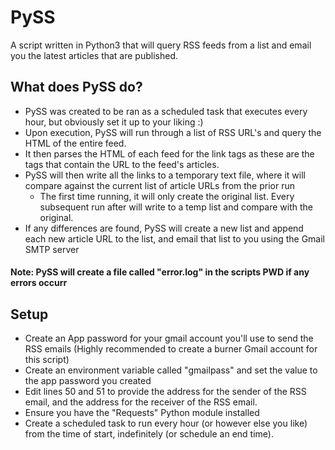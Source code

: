 # PySS
A script written in Python3 that will query RSS feeds from a list and email you the latest articles that are published. 

## What does PySS do? 
- PySS was created to be ran as a scheduled task that executes every hour, but obviously set it up to your liking :) 
- Upon execution, PySS will run through a list of RSS URL's and query the HTML of the entire feed.
- It then parses the HTML of each feed for the link tags as these are the tags that contain the URL to the feed's articles. 
- PySS will then write all the links to a temporary text file, where it will compare against the current list of article URLs from the prior run
  - The first time running, it will only create the original list. Every subsequent run after will write to a temp list and compare with the original. 
- If any differences are found, PySS will create a new list and append each new article URL to the list, and email that list to you using the Gmail SMTP server
#### Note: PySS will create a file called "error.log" in the scripts PWD if any errors occurr

## Setup
- Create an App password for your gmail account you'll use to send the RSS emails (Highly recommended to create a burner Gmail account for this script)
- Create an environment variable called "gmailpass" and set the value to the app password you created
- Edit lines 50 and 51 to provide the address for the sender of the RSS email, and the address for the receiver of the RSS email. 
- Ensure you have the "Requests" Python module installed
- Create a scheduled task to run every hour (or however else you like) from the time of start, indefinitely (or schedule an end time). 
